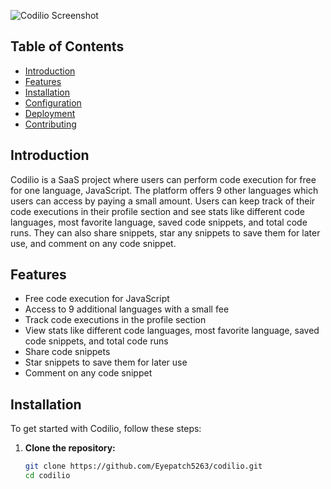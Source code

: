 ![Codilio Screenshot](https://asset.cloudinary.com/dvnrlqqpq/b478e68f8fc5c5bc1eb2c4efdd4fff07)

## Table of Contents

- [Introduction](#introduction)
- [Features](#features)
- [Installation](#installation)
- [Configuration](#configuration)
- [Deployment](#deployment)
- [Contributing](#contributing)

## Introduction

Codilio is a SaaS project where users can perform code execution for free for one language, JavaScript. The platform offers 9 other languages which users can access by paying a small amount. Users can keep track of their code executions in their profile section and see stats like different code languages, most favorite language, saved code snippets, and total code runs. They can also share snippets, star any snippets to save them for later use, and comment on any code snippet.


## Features

- Free code execution for JavaScript
- Access to 9 additional languages with a small fee
- Track code executions in the profile section
- View stats like different code languages, most favorite language, saved code snippets, and total code runs
- Share code snippets
- Star snippets to save them for later use
- Comment on any code snippet

## Installation

To get started with Codilio, follow these steps:

1. **Clone the repository:**

   ```sh
   git clone https://github.com/Eyepatch5263/codilio.git
   cd codilio
